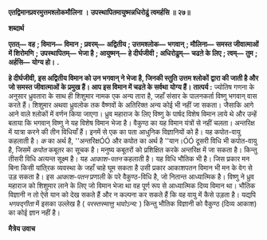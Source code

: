 **एतद्विमानप्रवरमुत्तमश्लोकमौलिना ।** **उपस्थापितमायुष्मन्नधिरोढुं त्वमर्हसि ॥ २७॥** 

**शब्दार्थ** 

**एतत्—** **वह** **; विमान—** **विमान** **; प्रवरम्—** **अद्वितीय** **; उत्तमश्लोक—** **भगवान्** **; मौलिना—** **समस्त जीवात्माओं में शिरोमणि** **;** **उपस्थापितम्—** **भेजा है** **; आयुष्मन्—** **हे दीर्घजीवी** **; अधिरोढुम्—** **चढऩे के लिए** **; त्वम्—** **तुम** **; अर्हसि—** **योग्य हो।** **.** 

**हे दीर्घजीवी, इस अद्वितीय विमान को उन भगवान् ने भेजा है, जिनकी स्तुति उत्तम श्लोकों** **द्वारा की जाती है और जो समस्त जीवात्माओं के प्रमुख हैं। आप इस विमान में चढऩे के सर्वथा** **योग्य हैं।** **तात्पर्य :** ज्योतिष गणना के अनुसार ध्रुवतारा के साथ ही शिशुमार नामक एक अन्य तारा है, जहाँ संसार के पालनकर्ता विष्णु भगवान् वास करते हैं। शिशुमार अथवा ध्रुवलोक तक वैष्णवों के अतिरिक्त अन्य कोई भी नहीं जा सकता। जैसाकि आगे आने वाले श्लोकों में वर्णन किया जाएगा। ध्रुव महाराज के लिए विष्णु के पार्षद विशेष विमान लाये थे और उन्हें बताया कि भगवान् विष्णु ने यह विशेष विमान भेजा है। वैकुण्ठ का यह विमान यंत्रों से नहीं चलता। अन्तरिक्ष में यात्रा करने की तीन विधियाँ हैं। इनमें से एक का पता आधुनिक विज्ञानियों को है। यह कपोत-वायु कहलाती है। *क* का अर्थ है, ''अन्तरिक्षÓÓ और कपोत का अर्थ है ''यान।ÓÓ दूसरी विधि भी कपोत-वायु है, जिसमें *कपोत* कबूतर का सूचक है। मनुष्य कबूतरों को प्रशिक्षित करके अन्तरिक्ष में जा सकता है। किन्तु तीसरी विधि अत्यन्त सूक्ष्म है। यह *आकाश-पतन* कहलाती है। यह विधि भौतिक भी है। जिस प्रकार मन बिना किसी यांति्रक व्यवस्था के जहाँ चाहे घूम सकता है उसी प्रकार आकाशपतन विमान भी मन के वेग से उड़ सकता है। इस *आकाश-पतन* प्रणाली के परे वैकुण्ठ-विधि है, जो नितान्त आध्यात्मिक है। विष्णु ने ध्रुव महाराज को शिशुमार लाने के लिए जो विमान भेजा था वह पूर्ण रूप से आध्यात्मिक दिव्य विमान था। भौतिक विज्ञानी न तो ऐसे यान को देख सकते हैं और न कल्पना कर सकते हैं कि वह वायु में कैसे उड़ता है। यद्यपि *भगवद्गीता* में इसका उल्लेख है ( *परस्तस्मात्तु भावोऽन्य:* ) किन्तु भौतिक विज्ञानी को वैकुण्ठ (दिव्य आकाश) का कोई ज्ञान नहीं है।  

**मैत्रेय उवाच** 